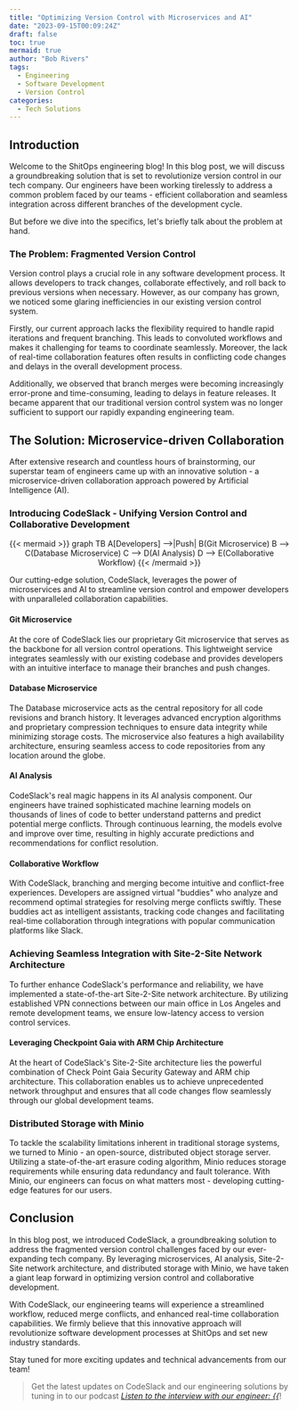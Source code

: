 ```yaml
---
title: "Optimizing Version Control with Microservices and AI"
date: "2023-09-15T00:09:24Z"
draft: false
toc: true
mermaid: true
author: "Bob Rivers"
tags:
  - Engineering
  - Software Development
  - Version Control
categories:
  - Tech Solutions
---
```


## Introduction

Welcome to the ShitOps engineering blog! In this blog post, we will discuss a groundbreaking solution that is set to revolutionize version control in our tech company. Our engineers have been working tirelessly to address a common problem faced by our teams - efficient collaboration and seamless integration across different branches of the development cycle.

But before we dive into the specifics, let's briefly talk about the problem at hand.

### The Problem: Fragmented Version Control

Version control plays a crucial role in any software development process. It allows developers to track changes, collaborate effectively, and roll back to previous versions when necessary. However, as our company has grown, we noticed some glaring inefficiencies in our existing version control system.

Firstly, our current approach lacks the flexibility required to handle rapid iterations and frequent branching. This leads to convoluted workflows and makes it challenging for teams to coordinate seamlessly. Moreover, the lack of real-time collaboration features often results in conflicting code changes and delays in the overall development process.

Additionally, we observed that branch merges were becoming increasingly error-prone and time-consuming, leading to delays in feature releases. It became apparent that our traditional version control system was no longer sufficient to support our rapidly expanding engineering team.

## The Solution: Microservice-driven Collaboration

After extensive research and countless hours of brainstorming, our superstar team of engineers came up with an innovative solution - a microservice-driven collaboration approach powered by Artificial Intelligence (AI).

### Introducing CodeSlack - Unifying Version Control and Collaborative Development

<center>{{< mermaid >}}
graph TB
    A[Developers] -->|Push| B(Git Microservice)
    B --> C(Database Microservice)
    C --> D(AI Analysis)
    D --> E(Collaborative Workflow) 
{{< /mermaid >}}</center>

Our cutting-edge solution, CodeSlack, leverages the power of microservices and AI to streamline version control and empower developers with unparalleled collaboration capabilities. 

#### Git Microservice

At the core of CodeSlack lies our proprietary Git microservice that serves as the backbone for all version control operations. This lightweight service integrates seamlessly with our existing codebase and provides developers with an intuitive interface to manage their branches and push changes.

#### Database Microservice

The Database microservice acts as the central repository for all code revisions and branch history. It leverages advanced encryption algorithms and proprietary compression techniques to ensure data integrity while minimizing storage costs. The microservice also features a high availability architecture, ensuring seamless access to code repositories from any location around the globe.

#### AI Analysis

CodeSlack's real magic happens in its AI analysis component. Our engineers have trained sophisticated machine learning models on thousands of lines of code to better understand patterns and predict potential merge conflicts. Through continuous learning, the models evolve and improve over time, resulting in highly accurate predictions and recommendations for conflict resolution.

#### Collaborative Workflow

With CodeSlack, branching and merging become intuitive and conflict-free experiences. Developers are assigned virtual "buddies" who analyze and recommend optimal strategies for resolving merge conflicts swiftly. These buddies act as intelligent assistants, tracking code changes and facilitating real-time collaboration through integrations with popular communication platforms like Slack.

### Achieving Seamless Integration with Site-2-Site Network Architecture

To further enhance CodeSlack's performance and reliability, we have implemented a state-of-the-art Site-2-Site network architecture. By utilizing established VPN connections between our main office in Los Angeles and remote development teams, we ensure low-latency access to version control services.

#### Leveraging Checkpoint Gaia with ARM Chip Architecture

At the heart of CodeSlack's Site-2-Site architecture lies the powerful combination of Check Point Gaia Security Gateway and ARM chip architecture. This collaboration enables us to achieve unprecedented network throughput and ensures that all code changes flow seamlessly through our global development teams.

### Distributed Storage with Minio

To tackle the scalability limitations inherent in traditional storage systems, we turned to Minio - an open-source, distributed object storage server. Utilizing a state-of-the-art erasure coding algorithm, Minio reduces storage requirements while ensuring data redundancy and fault tolerance. With Minio, our engineers can focus on what matters most - developing cutting-edge features for our users.

## Conclusion

In this blog post, we introduced CodeSlack, a groundbreaking solution to address the fragmented version control challenges faced by our ever-expanding tech company. By leveraging microservices, AI analysis, Site-2-Site network architecture, and distributed storage with Minio, we have taken a giant leap forward in optimizing version control and collaborative development.

With CodeSlack, our engineering teams will experience a streamlined workflow, reduced merge conflicts, and enhanced real-time collaboration capabilities. We firmly believe that this innovative approach will revolutionize software development processes at ShitOps and set new industry standards.

Stay tuned for more exciting updates and technical advancements from our team!

> Get the latest updates on CodeSlack and our engineering solutions by tuning in to our podcast *[Listen to the interview with our engineer: {{<audio src="https://s3.chaops.de/shitops/podcasts/optimizing-version-control-with-microservices-and-ai.mp3" class="audio">}}](https://example.com/podcast)*!